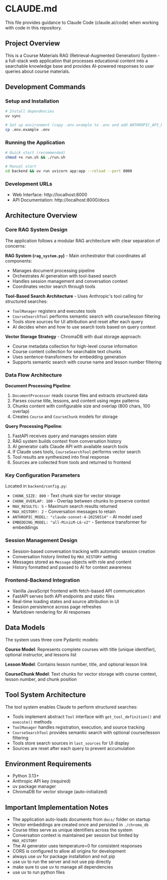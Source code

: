 # CLAUDE.md

This file provides guidance to Claude Code (claude.ai/code) when working with code in this repository.

## Project Overview

This is a Course Materials RAG (Retrieval-Augmented Generation) System - a full-stack web application that processes educational content into a searchable knowledge base and provides AI-powered responses to user queries about course materials.

## Development Commands

### Setup and Installation
```bash
# Install dependencies
uv sync

# Set up environment (copy .env.example to .env and add ANTHROPIC_API_KEY)
cp .env.example .env
```

### Running the Application
```bash
# Quick start (recommended)
chmod +x run.sh && ./run.sh

# Manual start
cd backend && uv run uvicorn app:app --reload --port 8000
```

### Development URLs
- Web Interface: http://localhost:8000
- API Documentation: http://localhost:8000/docs

## Architecture Overview

### Core RAG System Design
The application follows a modular RAG architecture with clear separation of concerns:

**RAG System (`rag_system.py`)** - Main orchestrator that coordinates all components:
- Manages document processing pipeline
- Orchestrates AI generation with tool-based search
- Handles session management and conversation context
- Coordinates vector search through tools

**Tool-Based Search Architecture** - Uses Anthropic's tool calling for structured searches:
- `ToolManager` registers and executes tools
- `CourseSearchTool` performs semantic search with course/lesson filtering
- Tools store sources for UI attribution and reset after each query
- AI decides when and how to use search tools based on query context

**Vector Storage Strategy** - ChromaDB with dual storage approach:
- Course metadata collection for high-level course information
- Course content collection for searchable text chunks
- Uses sentence-transformers for embedding generation
- Supports semantic search with course name and lesson number filtering

### Data Flow Architecture

**Document Processing Pipeline**:
1. `DocumentProcessor` reads course files and extracts structured data
2. Parses course title, lessons, and content using regex patterns
3. Chunks content with configurable size and overlap (800 chars, 100 overlap)
4. Creates `Course` and `CourseChunk` models for storage

**Query Processing Pipeline**:
1. FastAPI receives query and manages session state
2. RAG system builds context from conversation history
3. AI generator calls Claude API with available search tools
4. If Claude uses tools, `CourseSearchTool` performs vector search
5. Tool results are synthesized into final response
6. Sources are collected from tools and returned to frontend

### Key Configuration Parameters

Located in `backend/config.py`:
- `CHUNK_SIZE: 800` - Text chunk size for vector storage
- `CHUNK_OVERLAP: 100` - Overlap between chunks to preserve context
- `MAX_RESULTS: 5` - Maximum search results returned
- `MAX_HISTORY: 2` - Conversation messages to retain
- `ANTHROPIC_MODEL: "claude-sonnet-4-20250514"` - AI model used
- `EMBEDDING_MODEL: "all-MiniLM-L6-v2"` - Sentence transformer for embeddings

### Session Management Design
- Session-based conversation tracking with automatic session creation
- Conversation history limited by `MAX_HISTORY` setting
- Messages stored as `Message` objects with role and content
- History formatted and passed to AI for context awareness

### Frontend-Backend Integration
- Vanilla JavaScript frontend with fetch-based API communication
- FastAPI serves both API endpoints and static files
- Real-time loading states and source attribution in UI
- Session persistence across page refreshes
- Markdown rendering for AI responses

## Data Models

The system uses three core Pydantic models:

**Course Model**: Represents complete courses with title (unique identifier), optional instructor, and lessons list

**Lesson Model**: Contains lesson number, title, and optional lesson link

**CourseChunk Model**: Text chunks for vector storage with course context, lesson number, and chunk position

## Tool System Architecture

The tool system enables Claude to perform structured searches:
- Tools implement abstract `Tool` interface with `get_tool_definition()` and `execute()` methods
- `ToolManager` handles registration, execution, and source tracking
- `CourseSearchTool` provides semantic search with optional course/lesson filtering
- Tools store search sources in `last_sources` for UI display
- Sources are reset after each query to prevent accumulation

## Environment Requirements

- Python 3.13+
- Anthropic API key (required)
- uv package manager
- ChromaDB for vector storage (auto-initialized)

## Important Implementation Notes

- The application auto-loads documents from `docs/` folder on startup
- Vector embeddings are created once and persisted in `./chroma_db`
- Course titles serve as unique identifiers across the system
- Conversation context is maintained per session but limited by `MAX_HISTORY`
- The AI generator uses temperature=0 for consistent responses
- CORS is configured to allow all origins for development
- always use uv for package installation and not pip
- use uv to run the server and not use pip directly
- make sure to use uv to manage all dependencies
- use uv to run python files